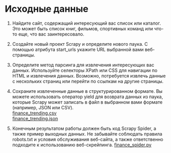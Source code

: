 # Исходные данные

1. Найдите сайт, содержащий интересующий вас список или каталог. Это может быть список книг, фильмов, спортивных команд или что-то еще, что вас заинтересовало.

2. Создайте новый проект Scrapy и определите нового паука. С помощью атрибута start_urls укажите URL выбранной вами веб-страницы.

3. Определите метод парсинга для извлечения интересующих вас данных. Используйте селекторы XPath или CSS для навигации по HTML и извлечения данных. Возможно, потребуется извлечь данные с нескольких страниц или перейти по ссылкам на другие страницы.

4. Сохраните извлеченные данные в структурированном формате. Вы можете использовать оператор yield для возврата данных из паука, которые Scrapy может записать в файл в выбранном вами формате (например, JSON или CSV).<br>
[finance_trending.csv](HW_Data_Collectn_Markup\HW_5_task1-5\trending_tickers_scrapy\finance_trending.csv)<br>
[finance_trending.json](HW_Data_Collectn_Markup\HW_5_task1-5\trending_tickers_scrapy\finance_trending.json)<br>
5. Конечным результатом работы должен быть код Scrapy Spider, а также пример выходных данных. Не забывайте соблюдать правила robots.txt и условия обслуживания веб-сайта, а также ответственно подходите к использованию веб-скрейпинга.
[finance_spider.py](HW_Data_Collectn_Markup\HW_5_task1-5\trending_tickers_scrapy\trending_tickers_scrapy\spiders\finance_spider.py)
